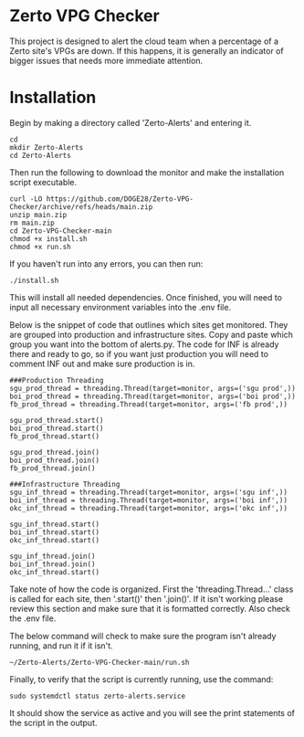# Zerto VPG Checker

This project is designed to alert the cloud team when a percentage of a Zerto site's VPGs are down. If this happens, it is generally an indicator of bigger issues that needs more immediate attention.

# Installation

Begin by making a directory called 'Zerto-Alerts' and entering it.

```
cd
mkdir Zerto-Alerts
cd Zerto-Alerts
```

Then run the following to download the monitor and make the installation script executable.

```
curl -LO https://github.com/DOGE28/Zerto-VPG-Checker/archive/refs/heads/main.zip
unzip main.zip
rm main.zip
cd Zerto-VPG-Checker-main
chmod +x install.sh
chmod +x run.sh
```

If you haven't run into any errors, you can then run:

```
./install.sh
```
This will install all needed dependencies. Once finished, you will need to input all necessary environment variables into the .env file.

Below is the snippet of code that outlines which sites get monitored. They are grouped into production and infrastructure sites. Copy and paste which group you want into the bottom of alerts.py. The code for INF is already there and ready to go, so if you want just production you will need to comment INF out and make sure production is in.

```
###Production Threading
sgu_prod_thread = threading.Thread(target=monitor, args=('sgu prod',))
boi_prod_thread = threading.Thread(target=monitor, args=('boi prod',))
fb_prod_thread = threading.Thread(target=monitor, args=('fb prod',))

sgu_prod_thread.start()
boi_prod_thread.start()
fb_prod_thread.start()

sgu_prod_thread.join()
boi_prod_thread.join()
fb_prod_thread.join()

###Infrastructure Threading
sgu_inf_thread = threading.Thread(target=monitor, args=('sgu inf',))
boi_inf_thread = threading.Thread(target=monitor, args=('boi inf',))
okc_inf_thread = threading.Thread(target=monitor, args=('okc inf',))

sgu_inf_thread.start()
boi_inf_thread.start()
okc_inf_thread.start()

sgu_inf_thread.join()
boi_inf_thread.join()
okc_inf_thread.start()
```
Take note of how the code is organized. First the 'threading.Thread...' class is called for each site, then '.start()' then '.join()'. If it isn't working please review this section and make sure that it is formatted correctly. Also check the .env file.

The below command will check to make sure the program isn't already running, and run it if it isn't.
```
~/Zerto-Alerts/Zerto-VPG-Checker-main/run.sh
```

Finally, to verify that the script is currently running, use the command:
```
sudo systemdctl status zerto-alerts.service
```
It should show the service as active and you will see the print statements of the script in the output.